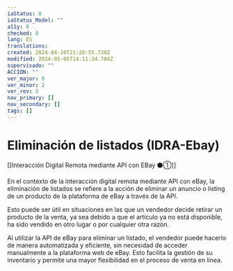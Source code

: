 ```yaml
---
iaStatus: 0
iaStatus_Model: ""
a11y: 0
checked: 0
lang: ES
translations: 
created: 2024-04-10T21:28:55.720Z
modified: 2024-05-05T14:11:34.704Z
supervisado: ""
ACCION: ""
ver_major: 0
ver_minor: 2
ver_rev: 3
nav_primary: []
nav_secondary: []
tags: []
---
```

# Eliminación de listados (IDRA-Ebay)

[[Interacción Digital Remota mediante API con EBay ⚫①]]

En el contexto de la interacción digital remota mediante API con eBay, la eliminación de listados se refiere a la acción de eliminar un anuncio o listing de un producto de la plataforma de eBay a través de la API. 

Esto puede ser útil en situaciones en las que un vendedor decide retirar un producto de la venta, ya sea debido a que el artículo ya no está disponible, ha sido vendido en otro lugar o por cualquier otra razón.

Al utilizar la API de eBay para eliminar un listado, el vendedor puede hacerlo de manera automatizada y eficiente, sin necesidad de acceder manualmente a la plataforma web de eBay. Esto facilita la gestión de su inventario y permite una mayor flexibilidad en el proceso de venta en línea.
